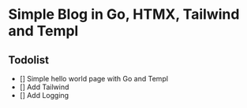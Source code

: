 # Simple Blog in Go, HTMX, Tailwind and Templ

## Todolist

- [] Simple hello world page with Go and Templ
- [] Add Tailwind
- [] Add Logging
